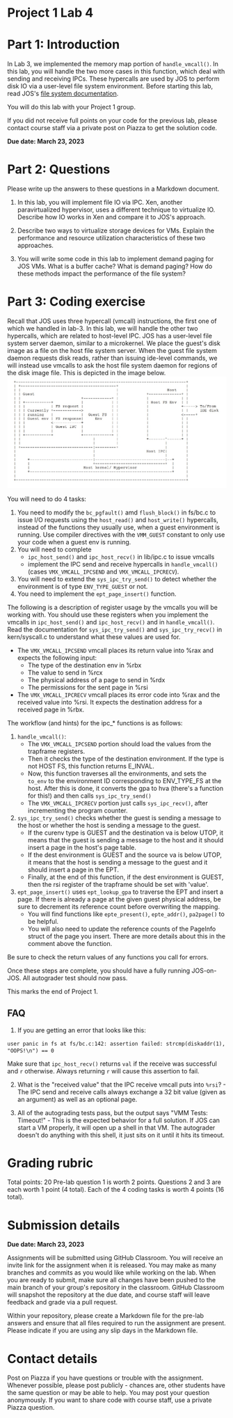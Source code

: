 # Project 1 Lab 4

# Part 1: Introduction

In Lab 3, we implemented the memory map portion of `handle_vmcall()`. In this lab, you will handle the two more cases in this function, which deal with sending and receiving IPCs. These hypercalls are used by JOS to perform disk IO via a user-level file system environment. Before starting this lab, read JOS's [file system documentation](file_system.md).

You will do this lab with your Project 1 group. 

If you did not receive full points on your code for the previous lab, please contact course staff via a private post on Piazza to get the solution code.

**Due date: March 23, 2023**

# Part 2: Questions

Please write up the answers to these questions in a Markdown document.

1. In this lab, you will implement file IO via IPC. Xen, another paravirtualized hypervisor, uses a different technique to virtualize IO. Describe how IO works in Xen and compare it to JOS's approach.

2. Describe two ways to virtualize storage devices for VMs. Explain the performance and resource utilization characteristics of these two approaches.

3. You will write some code in this lab to implement demand paging for JOS VMs. What is a buffer cache? What is demand paging? How do these methods impact the performance of the file system?

# Part 3: Coding exercise

Recall that JOS uses three hypercall (vmcall) instructions, the first one of which we handled in lab-3. In this lab, we will handle the other two hypercalls, which are related to host-level IPC. JOS has a user-level file system server daemon, similar to a microkernel. We place the guest's disk image as a file on the host file system server. When the guest file system daemon requests disk reads, rather than issuing ide-level commands, we will instead use vmcalls to ask the host file system daemon for regions of the disk image file. This is depicted in the image below.
![](figures/disk-architecture.jpg)

You will need to do 4 tasks:

1. You need to modify the `bc_pgfault()` amd `flush_block()` in fs/bc.c to issue I/O requests using the `host_read()` and `host_write()` hypercalls, instead of the functions they usually use, when a guest environment is running. Use compiler directives with the `VMM_GUEST` constant to only use your code when a guest env is running.
2. You will need to complete
	- `ipc_host_send()` and `ipc_host_recv()` in lib/ipc.c to issue vmcalls
	- implement the IPC send and receive hypercalls in `handle_vmcall()` (cases `VMX_VMCALL_IPCSEND` and `VMX_VMCALL_IPCRECV`).
3. You will need to extend the `sys_ipc_try_send()` to detect whether the environment is of type `ENV_TYPE_GUEST` or not. 
4. You need to implement the `ept_page_insert()` function.


The following is a description of register usage by the vmcalls you will be working with. You should use these registers when you implement the vmcalls in `ipc_host_send()` and `ipc_host_recv()` and in `handle_vmcall()`. Read the documentation for `sys_ipc_try_send()` and `sys_ipc_try_recv()` in kern/syscall.c to understand what these values are used for.
- The `VMX_VMCALL_IPCSEND` vmcall places its return value into %rax and expects the following input:
	- The type of the destination env in %rbx
	- The value to send in %rcx
	- The physical address of a page to send in %rdx
	- The permissions for the sent page in %rsi
- The `VMX_VMCALL_IPCRECV` vmcall places its error code into %rax and the received value into %rsi. It expects the destination address for a received page in %rbx. 

The workflow (and hints) for the ipc_* functions is as follows:
1. `handle_vmcall()`: 
	- The `VMX_VMCALL_IPCSEND` portion should load the values from the trapframe registers. 
	- Then it checks the type of the destination environment. If the type is not HOST FS, this function returns E_INVAL.
	- Now, this function traverses all the environments, and sets the `to_env` to the environment ID corresponding to ENV_TYPE_FS at the host. After this is done, it converts the gpa to hva (there's a function for this!) and then calls `sys_ipc_try_send()`
	- The `VMX_VMCALL_IPCRECV` portion just calls `sys_ipc_recv()`, after incrementing the program counter.
2. `sys_ipc_try_send()` checks whether the guest is sending a message to the host or whether the host is sending a message to the guest. 
	- If the curenv type is GUEST and the destination va is below UTOP, it means that the guest is sending a message to the host and it should insert a page in the host's page table. 
	- If the dest environment is GUEST and the source va is below UTOP, it means that the host is sending a message to the guest and it should insert a page in the EPT. 
	- Finally, at the end of this function, if the dest environment is GUEST, then the rsi register of the trapframe should be set with 'value'.
3. `ept_page_insert()` uses `ept_lookup_gpa` to traverse the EPT and insert a page. If there is already a page at the given guest physical address, be sure to decrement its reference count before overwriting the mapping. 
	- You will find functions like `epte_present()`, `epte_addr()`, `pa2page()` to be helpful.
	- You will also need to update the reference counts of the PageInfo struct of the page you insert. There are more details about this in the comment above the function. 

Be sure to check the return values of any functions you call for errors.

Once these steps are complete, you should have a fully running JOS-on-JOS. All autograder test should now pass.

This marks the end of Project 1. 


## FAQ

1.  If you are getting an error that looks like this:
```
user panic in fs at fs/bc.c:142: assertion failed: strcmp(diskaddr(1), "OOPS!\n") == 0
```
Make sure that `ipc_host_recv()` returns `val` if the receive was successful and `r` otherwise. Always returning `r` will cause this assertion to fail. 

2. What is the "received value" that the IPC receive vmcall puts into `%rsi`? - The IPC send and receive calls always exchange a 32 bit value (given as an argument) as well as an optional page. 

3. All of the autograding tests pass, but the output says "VMM Tests: Timeout!" - This is the expected behavior for a full solution. If JOS can start a VM properly, it will open up a shell in that VM. The autograder doesn't do anything with this shell, it just sits on it until it hits its timeout. 

# Grading rubric

Total points: 20
Pre-lab question 1 is worth 2 points. Questions 2 and 3 are each worth 1 point (4 total).
Each of the 4 coding tasks is worth 4 points (16 total).

# Submission details

**Due date: March 23, 2023**

Assignments will be submitted using GitHub Classroom. You will receive an invite link for the assignment when it is released. You may make as many branches and commits as you would like while working on the lab. When you are ready to submit, make sure all changes have been pushed to the main branch of your group's repository in the classroom. GitHub Classroom will snapshot the repository at the due date, and course staff will leave feedback and grade via a pull request.

Within your repository, please create a Markdown file for the pre-lab answers and ensure that all files required to run the assignment are present. Please indicate if you are using any slip days in the Markdown file.

# Contact details

Post on Piazza if you have questions or trouble with the assignment. Whenever possible, please post publicly - chances are, other students have the same question or may be able to help. You may post your question anonymously. If you want to share code with course staff, use a private Piazza question.
